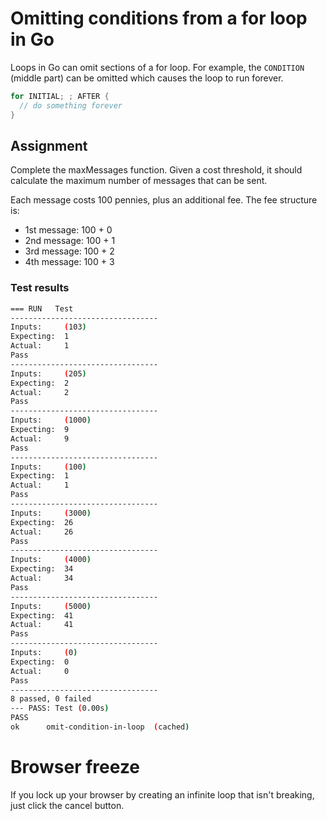# Omitting conditions from a for loop in Go

Loops in Go can omit sections of a for loop. For example, the `CONDITION` (middle part) can be omitted which causes the loop to run forever.
```go 
for INITIAL; ; AFTER {
  // do something forever
}
```
## Assignment

Complete the maxMessages function. Given a cost threshold, it should calculate the maximum number of messages that can be sent.

Each message costs 100 pennies, plus an additional fee. The fee structure is:

- 1st message: 100 + 0
- 2nd message: 100 + 1
- 3rd message: 100 + 2
- 4th message: 100 + 3

### Test results
```bash
=== RUN   Test
---------------------------------
Inputs:     (103)
Expecting:  1
Actual:     1
Pass
---------------------------------
Inputs:     (205)
Expecting:  2
Actual:     2
Pass
---------------------------------
Inputs:     (1000)
Expecting:  9
Actual:     9
Pass
---------------------------------
Inputs:     (100)
Expecting:  1
Actual:     1
Pass
---------------------------------
Inputs:     (3000)
Expecting:  26
Actual:     26
Pass
---------------------------------
Inputs:     (4000)
Expecting:  34
Actual:     34
Pass
---------------------------------
Inputs:     (5000)
Expecting:  41
Actual:     41
Pass
---------------------------------
Inputs:     (0)
Expecting:  0
Actual:     0
Pass
---------------------------------
8 passed, 0 failed
--- PASS: Test (0.00s)
PASS
ok      omit-condition-in-loop  (cached)
```

# Browser freeze

If you lock up your browser by creating an infinite loop that isn't breaking, just click the cancel button.

